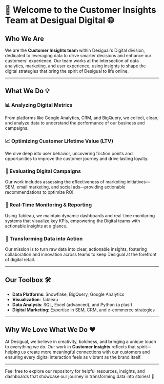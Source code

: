 # 👋 Welcome to the Customer Insights Team at Desigual Digital 🌐

## Who We Are  
We are the **Customer Insights team** within Desigual's Digital division, dedicated to leveraging data to drive smarter decisions and enhance our customers' experience. Our team works at the intersection of data analytics, marketing, and user experience, using insights to shape the digital strategies that bring the spirit of Desigual to life online.  

---

## What We Do 💡  

### **📊 Analyzing Digital Metrics**  
From platforms like Google Analytics, CRM, and BigQuery, we collect, clean, and analyze data to understand the performance of our business and campaigns.  

### **📈 Optimizing Customer Lifetime Value (LTV)**  
We dive deep into user behavior, uncovering friction points and opportunities to improve the customer journey and drive lasting loyalty.  

### **🎯 Evaluating Digital Campaigns**  
Our work includes assessing the effectiveness of marketing initiatives—SEM, email marketing, and social ads—providing actionable recommendations to optimize ROI.  

### **📍 Real-Time Monitoring & Reporting**  
Using Tableau, we maintain dynamic dashboards and real-time monitoring systems that visualize key KPIs, empowering the Digital teams with actionable insights at a glance.  

### **📑 Transforming Data into Action**  
Our mission is to turn raw data into clear, actionable insights, fostering collaboration and innovation across teams to keep Desigual at the forefront of digital retail.  

---

## Our Toolbox 🛠️  
- **Data Platforms**: Snowflake, BigQuery, Google Analytics  
- **Visualization**: Tableau  
- **Data Analysis**: SQL, Excel (advanced), and Python (a plus!)  
- **Digital Marketing**: Expertise in SEM, CRM, and e-commerce strategies  

---

## Why We Love What We Do ❤️  
At Desigual, we believe in creativity, boldness, and bringing a unique touch to everything we do. Our work in **Customer Insights** reflects that spirit—helping us create more meaningful connections with our customers and ensuring every digital interaction feels as vibrant as the brand itself.  

---

Feel free to explore our repository for helpful resources, insights, and dashboards that showcase our journey in transforming data into stories! 🌟
